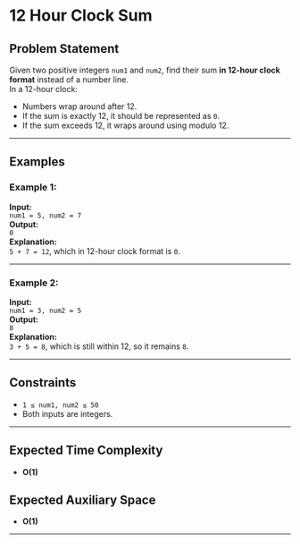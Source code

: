 # 12 Hour Clock Sum

## Problem Statement

Given two positive integers `num1` and `num2`, find their sum **in 12-hour clock format** instead of a number line.  
In a 12-hour clock:
- Numbers wrap around after 12.
- If the sum is exactly 12, it should be represented as `0`.
- If the sum exceeds 12, it wraps around using modulo 12.

---

## Examples

### Example 1:
**Input:**  
`num1 = 5, num2 = 7`  
**Output:**  
`0`  
**Explanation:**  
`5 + 7 = 12`, which in 12-hour clock format is `0`.

---

### Example 2:
**Input:**  
`num1 = 3, num2 = 5`  
**Output:**  
`8`  
**Explanation:**  
`3 + 5 = 8`, which is still within 12, so it remains `8`.

---

## Constraints
- `1 ≤ num1, num2 ≤ 50`
- Both inputs are integers.

---

## Expected Time Complexity
- **O(1)**

## Expected Auxiliary Space
- **O(1)**

---
